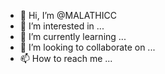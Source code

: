 - 👋 Hi, I’m @MALATHICC
- 👀 I’m interested in ...
- 🌱 I’m currently learning ...
- 💞️ I’m looking to collaborate on ...
- 📫 How to reach me ...

<!---
MALATHICC/MALATHICC is a ✨ special ✨ repository because its `README.md` (this file) appears on your GitHub profile.
You can click the Preview link to take a look at your changes.
--->
